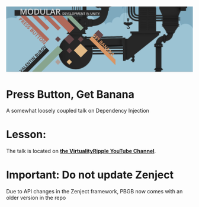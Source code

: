 ![](External/ReadMeImages/pbgb.png)

# Press Button, Get Banana
A somewhat loosely coupled talk on Dependency Injection


# Lesson:
The talk is located on [**the VirtualityRipple YouTube Channel**](https://www.youtube.com/playlist?list=PLGKDmLYR31_hXEpCThVfH9pm1K2iB3ztX).

# Important: Do not update Zenject
Due to API changes in the Zenject framework, PBGB now comes with an older version in the repo
